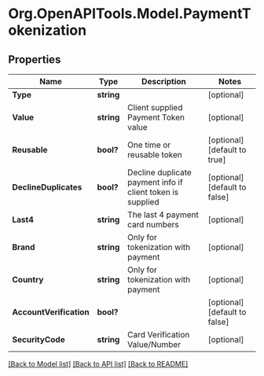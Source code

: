 # Org.OpenAPITools.Model.PaymentTokenization
## Properties

Name | Type | Description | Notes
------------ | ------------- | ------------- | -------------
**Type** | **string** |  | [optional] 
**Value** | **string** | Client supplied Payment Token value | [optional] 
**Reusable** | **bool?** | One time or reusable token | [optional] [default to true]
**DeclineDuplicates** | **bool?** | Decline duplicate payment info if client token is supplied | [optional] [default to false]
**Last4** | **string** | The last 4 payment card numbers | [optional] 
**Brand** | **string** | Only for tokenization with payment | [optional] 
**Country** | **string** | Only for tokenization with payment | [optional] 
**AccountVerification** | **bool?** |  | [optional] [default to false]
**SecurityCode** | **string** | Card Verification Value/Number | [optional] 

[[Back to Model list]](../README.md#documentation-for-models) [[Back to API list]](../README.md#documentation-for-api-endpoints) [[Back to README]](../README.md)

